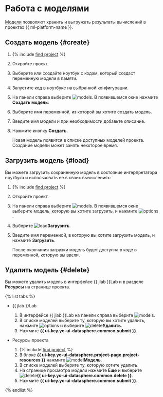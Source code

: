 # Работа с моделями

[Модели](../../concepts/models/index.md) позволяют хранить и выгружать результаты вычислений в проектах {{ ml-platform-name }}.

## Создать модель {#create}

1. {% include [find project](../../../_includes/datasphere/ui-find-project.md) %}
1. Откройте проект.
1. Выберите или создайте ноутбук с кодом, который создаст переменную модели в памяти. 
1. Запустите код в ноутбуке на выбранной конфигурации.
1. На панели справа выберите ![models](../../../_assets/console-icons/nodes-right.svg). В появившемся окне нажмите **Создать модель**.
1. Выберите имя переменной, из которой вы хотите создать модель. 
1. Введите имя модели и при необходимости добавьте описание. 
1. Нажмите кнопку **Создать**.
   
   Новая модель появится в списке доступных моделей проекта. Создание модели может занять некоторое время.

## Загрузить модель {#load}

Вы можете загрузить сохраненную модель в состояние интерпретатора ноутбука и использовать ее в своих вычислениях:

1. {% include [find project](../../../_includes/datasphere/ui-find-project.md) %}
1. Откройте проект.
1. На панели справа выберите ![models](../../../_assets/console-icons/nodes-right.svg). В появившемся окне выберите модель, которую вы хотите загрузить, и нажмите ![options](../../../_assets/console-icons/ellipsis.svg). 
1. Выберите ![load](../../../_assets/datasphere/jupyterlab/load.svg)**Загрузить**.
1. Введите имя переменной, в которую вы хотите загрузить модель, и нажмите **Загрузить**. 

   После окончания загрузки модель будет доступна в коде в переменной, которую вы ввели.

## Удалить модель {#delete}

Вы можете удалить модель в интерфейсе {{ jlab }}Lab и в разделе **Ресурсы** на странице проекта.

{% list tabs %}

- {{ jlab }}Lab

   1. В интерфейсе {{ jlab }}Lab на панели справа выберите ![models](../../../_assets/console-icons/nodes-right.svg). 
   1. В списке моделей выберите ту, которую вы хотите удалить, нажмите ![options](../../../_assets/console-icons/ellipsis.svg) и выберите ![delete](../../../_assets/datasphere/jupyterlab/delete-red.svg)**Удалить**.
   1. Нажмите **{{ ui-key.yc-ui-datasphere.common.submit }}**.

- Ресурсы проекта

   1. {% include [find project](../../../_includes/datasphere/ui-find-project.md) %}
   1. В блоке **{{ ui-key.yc-ui-datasphere.project-page.project-resources }}** нажмите ![model](../../../_assets/console-icons/nodes-right.svg)**Модель**.
   1. В списке моделей выберите ту, которую хотите удалить.
   1. На странице просмотра модели нажмите **Еще** и выберите ![delete](../../../_assets/datasphere/jupyterlab/delete-red.svg)**{{ ui-key.yc-ui-datasphere.common.delete }}**.
   1. Нажмите **{{ ui-key.yc-ui-datasphere.common.submit }}**.

{% endlist %}